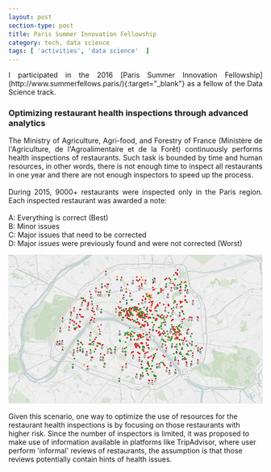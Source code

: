 ```yaml
---
layout: post
section-type: post
title: Paris Summer Innovation Fellowship
category: tech, data science
tags: [ 'activities', 'data science'  ]
---
```


<p style='text-align: justify;'>
I participated in the 2016 [Paris Summer Innovation Fellowship](http://www.summerfellows.paris/){:target="_blank"}
as a fellow of the Data Science track.
</p>

### Optimizing restaurant health inspections through advanced analytics

<p style='text-align: justify;'>
The Ministry of Agriculture, Agri-food, and Forestry of France (Ministère de
l'Agriculture, de l'Agroalimentaire et de la Forêt) continuously performs health
inspections of restaurants. Such task is bounded by time and human resources,
in other words, there is not enough time to inspect all restaurants in one year
and there are not enough inspectors to speed up the process.<br />
<br />
During 2015, 9000+ restaurants were inspected only in the Paris region. Each
inspected restaurant was awarded a note:<br />
<br />
A: Everything is correct (Best)<br />
B: Minor issues<br />
C: Major issues that need to be corrected<br />
D: Major issues were previously found and were not corrected (Worst)<br />
</p>

![Inspections 2015](/img/post_psif2016/inspection-notes.png)

Given this scenario, one way to optimize the use of resources for the restaurant
health inspections is by focusing on those restaurants with higher risk.
Since the number of inspectors is limited, it was proposed to make use of
information available in platforms like TripAdvisor, where user perform
'informal' reviews of restaurants, the assumption is that those reviews
potentially contain hints of health issues.
